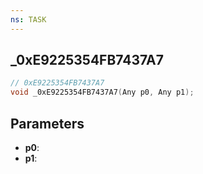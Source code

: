 ```yaml
---
ns: TASK
---
```

## _0xE9225354FB7437A7

```c
// 0xE9225354FB7437A7
void _0xE9225354FB7437A7(Any p0, Any p1);
```

## Parameters
* **p0**:
* **p1**:
